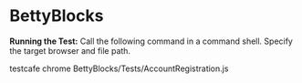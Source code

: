 # BettyBlocks


**Running the Test:**
Call the following command in a command shell. Specify the target browser and file path.

testcafe chrome BettyBlocks/Tests/AccountRegistration.js

